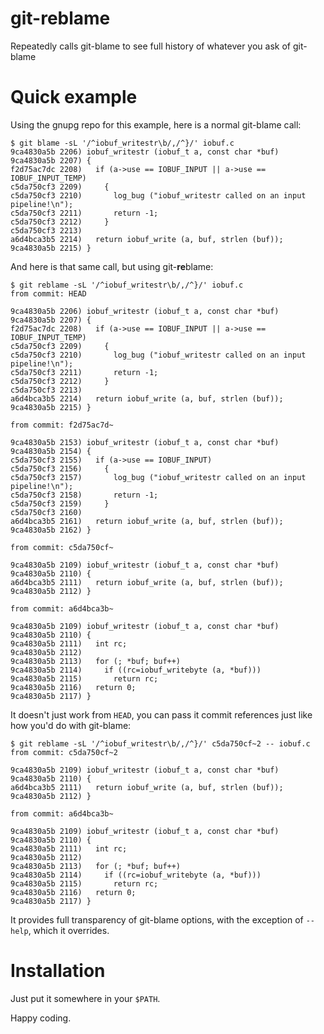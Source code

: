 # git-reblame
Repeatedly calls git-blame to see full history of whatever you ask of git-blame

# Quick example

Using the gnupg repo for this example, here is a normal git-blame call:

```
$ git blame -sL '/^iobuf_writestr\b/,/^}/' iobuf.c
9ca4830a5b 2206) iobuf_writestr (iobuf_t a, const char *buf)
9ca4830a5b 2207) {
f2d75ac7dc 2208)   if (a->use == IOBUF_INPUT || a->use == IOBUF_INPUT_TEMP)
c5da750cf3 2209)     {
c5da750cf3 2210)       log_bug ("iobuf_writestr called on an input pipeline!\n");
c5da750cf3 2211)       return -1;
c5da750cf3 2212)     }
c5da750cf3 2213) 
a6d4bca3b5 2214)   return iobuf_write (a, buf, strlen (buf));
9ca4830a5b 2215) }
```

And here is that same call, but using git-**re**blame:

```
$ git reblame -sL '/^iobuf_writestr\b/,/^}/' iobuf.c
from commit: HEAD

9ca4830a5b 2206) iobuf_writestr (iobuf_t a, const char *buf)
9ca4830a5b 2207) {
f2d75ac7dc 2208)   if (a->use == IOBUF_INPUT || a->use == IOBUF_INPUT_TEMP)
c5da750cf3 2209)     {
c5da750cf3 2210)       log_bug ("iobuf_writestr called on an input pipeline!\n");
c5da750cf3 2211)       return -1;
c5da750cf3 2212)     }
c5da750cf3 2213) 
a6d4bca3b5 2214)   return iobuf_write (a, buf, strlen (buf));
9ca4830a5b 2215) }

from commit: f2d75ac7d~

9ca4830a5b 2153) iobuf_writestr (iobuf_t a, const char *buf)
9ca4830a5b 2154) {
c5da750cf3 2155)   if (a->use == IOBUF_INPUT)
c5da750cf3 2156)     {
c5da750cf3 2157)       log_bug ("iobuf_writestr called on an input pipeline!\n");
c5da750cf3 2158)       return -1;
c5da750cf3 2159)     }
c5da750cf3 2160) 
a6d4bca3b5 2161)   return iobuf_write (a, buf, strlen (buf));
9ca4830a5b 2162) }

from commit: c5da750cf~

9ca4830a5b 2109) iobuf_writestr (iobuf_t a, const char *buf)
9ca4830a5b 2110) {
a6d4bca3b5 2111)   return iobuf_write (a, buf, strlen (buf));
9ca4830a5b 2112) }

from commit: a6d4bca3b~

9ca4830a5b 2109) iobuf_writestr (iobuf_t a, const char *buf)
9ca4830a5b 2110) {
9ca4830a5b 2111)   int rc;
9ca4830a5b 2112) 
9ca4830a5b 2113)   for (; *buf; buf++)
9ca4830a5b 2114)     if ((rc=iobuf_writebyte (a, *buf)))
9ca4830a5b 2115)       return rc;
9ca4830a5b 2116)   return 0;
9ca4830a5b 2117) }

```

It doesn't just work from `HEAD`, you can pass it commit references just like how you'd do with git-blame:

```
$ git reblame -sL '/^iobuf_writestr\b/,/^}/' c5da750cf~2 -- iobuf.c
from commit: c5da750cf~2

9ca4830a5b 2109) iobuf_writestr (iobuf_t a, const char *buf)
9ca4830a5b 2110) {
a6d4bca3b5 2111)   return iobuf_write (a, buf, strlen (buf));
9ca4830a5b 2112) }

from commit: a6d4bca3b~

9ca4830a5b 2109) iobuf_writestr (iobuf_t a, const char *buf)
9ca4830a5b 2110) {
9ca4830a5b 2111)   int rc;
9ca4830a5b 2112) 
9ca4830a5b 2113)   for (; *buf; buf++)
9ca4830a5b 2114)     if ((rc=iobuf_writebyte (a, *buf)))
9ca4830a5b 2115)       return rc;
9ca4830a5b 2116)   return 0;
9ca4830a5b 2117) }

```

It provides full transparency of git-blame options, with the exception of `--help`, which it overrides.

# Installation

Just put it somewhere in your `$PATH`.

Happy coding.
